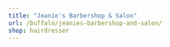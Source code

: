 ```yaml
---
title: "Jeanie's Barbershop & Salon"
url: /buffalo/jeanies-barbershop-and-salon/
shop: hairdresser
---
```


